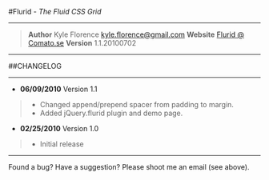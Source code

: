 #Flurid - _The Fluid CSS Grid_

---

> __Author__ Kyle Florence <kyle.florence@gmail.com>
> __Website__ [Flurid @ Comato.se](http://comato.se/projects/flurid/ "Flurid - The Fluid CSS Grid")
> __Version__ 1.1.20100702

---

##CHANGELOG

---

* __06/09/2010__ Version 1.1
> *  Changed append/prepend spacer from padding to margin.
> *  Added jQuery.flurid plugin and demo page.
    
* __02/25/2010__ Version 1.0
> *  Initial release

---

Found a bug?  Have a suggestion?  Please shoot me an email (see above).
